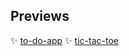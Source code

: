 ## Previews

✨ [to-do-app](https://to-do-assignment.netlify.app/)
✨ [tic-tac-toe](https://tic-tac-toe-assign.netlify.app/)
